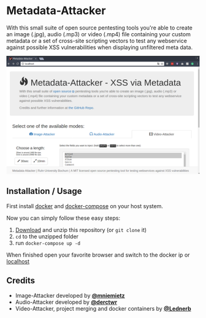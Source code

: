 # Metadata-Attacker

With this small suite of open source pentesting tools you're able to create an image (.jpg),
audio (.mp3) or video (.mp4) file containing your custom metadata or a set of cross-site scripting
vectors to test any webservice against possible XSS vulnerabilities when displaying unfiltered meta data.

![](screenshot.png?raw=true)


## Installation / Usage
First install [docker](https://www.docker.com/products/docker) and [docker-compose](https://docs.docker.com/compose/install/) on your host system.

Now you can simply follow these easy steps:

  1. [Download](https://github.com/RUB-NDS/Metadata-Attacker/archive/master.zip) and unzip this repository (or `git clone` it)
  2. `cd` to the unzipped folder
  3. run `docker-compose up -d`

When finished open your favorite browser and switch to the docker ip or [localhost](http://localhost)

## Credits

  - Image-Attacker developed by __[@mniemietz](https://github.com/mniemietz)__
  - Audio-Attacker developed by __[@derctwr](https://github.com/derctwr)__
  - Video-Attacker, project merging and docker containers by __[@Lednerb](https://github.com/Lednerb)__
